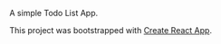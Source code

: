A simple Todo List App.

This project was bootstrapped with [Create React App](https://github.com/facebook/create-react-app).

